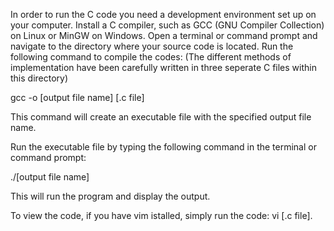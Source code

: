 In order to run the C code you need a development environment set up on your computer.
Install a C compiler, such as GCC (GNU Compiler Collection) on Linux or MinGW on Windows.
Open a terminal or command prompt and navigate to the directory where your source code is located.
Run the following command to compile the codes: (The different methods of implementation have been carefully written in three seperate C files within this directory)

gcc -o [output file name] [.c file] 

This command will create an executable file with the specified output file name.

Run the executable file by typing the following command in the terminal or command prompt:

./[output file name]

This will run the program and display the output.

To view the code, if you have vim istalled, simply run the code:
vi [.c file].
